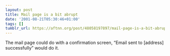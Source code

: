 ```yaml
---
layout: post
title: Mail page is a bit abrupt
date: '2001-08-21T05:30:46+01:00'
tags: []
tumblr_url: https://aftnn.org/post/48058197897/mail-page-is-a-bit-abrupt
---
```

<p>The mail page could do with a confirmation screen, &ldquo;Email sent to [address] successfully&rdquo; would do it.</p>
